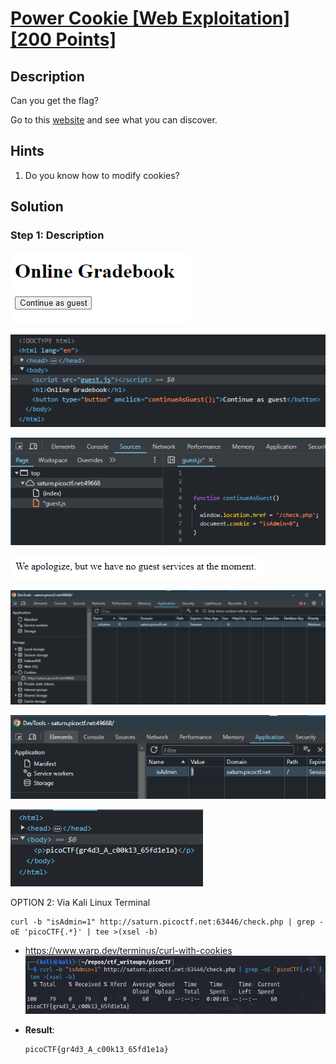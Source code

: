 # [Power Cookie [Web Exploitation] [200 Points]](https://play.picoctf.org/practice/challenge/288?category=1&originalEvent=70&page=1) #

## Description ##
Can you get the flag?

Go to this [website](http://saturn.picoctf.net:49668/) and see what you can discover.

## Hints ##
1. Do you know how to modify cookies?

## Solution ##

### Step 1: Description ###
![](images/webpage.png)

![](images/webpage_inspectPage.png)

![](images/webpage_inspectGuest.js.png)

![](images/webpage_response.png)

![](images/webpage_inspectCookies.png)

![](images/webpage_modifyCookie.png)

![](images/webpage_flag.png)

OPTION 2: Via Kali Linux Terminal

    curl -b "isAdmin=1" http://saturn.picoctf.net:63446/check.php | grep -oE 'picoCTF{.*}' | tee >(xsel -b)
* https://www.warp.dev/terminus/curl-with-cookies
![](images/webpage_retrieveFlag.png)


* **Result**:

      picoCTF{gr4d3_A_c00k13_65fd1e1a}
